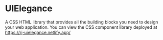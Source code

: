# UIElegance
 A CSS HTML library that provides all the building blocks you need to design your web application. You can view the CSS component library deployed at https://rj-uielegance.netlify.app/
